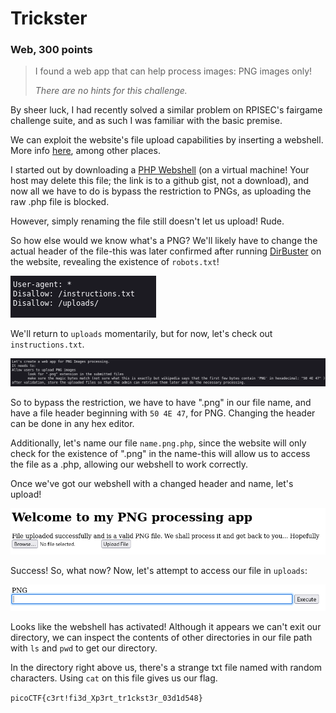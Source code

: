 # Trickster
### Web, 300 points

> I found a web app that can help process images: PNG images only!
>
> *There are no hints for this challenge.*

By sheer luck, I had recently solved a similar problem on RPISEC's fairgame challenge suite, and as such I was familiar with the basic premise. 

We can exploit the website's file upload capabilities by inserting a webshell. More info [here](https://d00mfist.gitbooks.io/ctf/content/bypass_image_upload.html), among other places.

I started out by downloading a [PHP Webshell](https://gist.github.com/joswr1ght/22f40787de19d80d110b37fb79ac3985) (on a virtual machine! Your host may delete this file; the link is to a github gist, not a download), 
and now all we have to do is bypass the restriction to PNGs, as uploading the raw .php file is blocked.

However, simply renaming the file still doesn't let us upload! Rude. 

So how else would we know what's a PNG? We'll likely have to change the actual header of the file-this was later confirmed after running [DirBuster](https://www.kali.org/tools/dirbuster/) on the website, revealing the existence of `robots.txt`!

![robots.txt](robots.png)

We'll return to `uploads` momentarily, but for now, let's check out `instructions.txt`. 

![instructions.txt](instructions.png)

So to bypass the restriction, we have to have ".png" in our file name, and have a file header beginning with `50 4E 47`, for PNG. Changing the header can be done in any hex editor.

Additionally, let's name our file `name.png.php`, since the website will only check for the existence of ".png" in the name-this will allow us to access the file as a .php, allowing our webshell to work correctly.

Once we've got our webshell with a changed header and name, let's upload!

![Successful upload](upload.png)

Success! So, what now? Now, let's attempt to access our file in `uploads`:

![Webshell](webshell.png)

Looks like the webshell has activated! Although it appears we can't exit our directory, we can inspect the contents of other directories in our file path with `ls` and `pwd` to get our directory.

In the directory right above us, there's a strange txt file named with random characters. Using `cat` on this file gives us our flag.

`picoCTF{c3rt!fi3d_Xp3rt_tr1ckst3r_03d1d548}`
